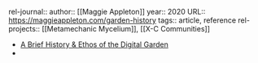 rel-journal::
author:: [[Maggie Appleton]]
year:: 2020
URL:: https://maggieappleton.com/garden-history
tags:: article, reference
rel-projects:: [[Metamechanic Mycelium]], [[X-C Communities]]



- [A Brief History & Ethos of the Digital Garden](https://maggieappleton.com/garden-history)
-
